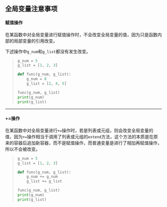 ## 全局变量注意事项

#### 赋值操作

在某函数中对全局变量进行赋值操作时，不会改变全局变量的值，因为只是函数内部的局部变量的引用改变。

下述操作中`g_num`和`g_list`都没有发生改变。

> ```python
> g_num = 5
> g_list = [1, 2, 3]
> 
> def func(g_num, g_list):
>     g_num = 8
>     g_list = [2, 4, 5]
> 
> func(g_num, g_list)
> print(g_num)
> print(g_list)
> ```

***

#### +=操作

在某函数中对全局变量进行`+=`操作时，若是列表或元组，则会改变全局变量的值，因为`+=`操作相当于调用了列表或元组的`extend`方法，这个方法的本质是在原来的容器后追加新容器，而不是赋值操作，而普通变量是进行了相加再赋值操作，所以不会被改变。

> ```python
> g_num = 5
> g_list = [1, 2, 3]
> 
> def func(g_num, g_list):
>     g_num += g_num
>     g_list += g_list
> 
> func(g_num, g_list)
> print(g_num)
> print(g_list)
> 
> ```

